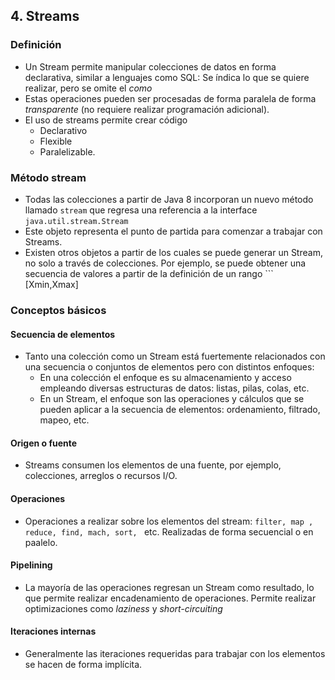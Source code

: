 ## 4. Streams
### Definición
* Un Stream permite manipular colecciones de datos en forma declarativa, similar a lenguajes como SQL: Se índica lo que se quiere realizar, pero se omite el  *como*
* Estas operaciones pueden ser procesadas de forma paralela de forma  *transparente*  (no requiere realizar programación adicional).
* El uso de streams permite crear código
	* Declarativo
	* Flexible
	* Paralelizable.
### Método stream
* Todas las colecciones a partir de Java 8 incorporan un nuevo método llamado ```stream``` que regresa una referencia a la interface ```java.util.stream.Stream``` 
* Este objeto representa el punto de partida para comenzar a trabajar con Streams.
* Existen otros objetos a partir de los cuales se puede generar un Stream, no solo a través de colecciones.  Por ejemplo, se puede obtener una secuencia de valores a partir de la definición de un rango ``` [Xmin,Xmax]
### Conceptos básicos
#### Secuencia de elementos
* Tanto una colección como un Stream está fuertemente relacionados con una secuencia o conjuntos de elementos pero con distintos enfoques:
	* En una colección el enfoque es su almacenamiento y acceso empleando diversas estructuras de datos: listas, pilas, colas, etc.
	* En un Stream, el enfoque  son las operaciones y cálculos que se pueden aplicar a la secuencia de elementos: ordenamiento, filtrado, mapeo, etc.
#### Origen o fuente
* Streams consumen los elementos de una fuente, por ejemplo, colecciones, arreglos o recursos I/O.
#### Operaciones
* Operaciones a realizar sobre los elementos del stream: ```filter, map , reduce, find, mach, sort, ``` etc.  Realizadas  de forma secuencial o en paalelo.
#### Pipelining 
* La mayoría de las operaciones regresan un Stream como resultado, lo que permite realizar encadenamiento de operaciones. Permite realizar optimizaciones como *laziness* y *short-circuiting*
#### Iteraciones internas
* Generalmente las iteraciones requeridas para trabajar con los elementos se hacen de forma implícita. 
<!--stackedit_data:
eyJoaXN0b3J5IjpbLTE4NzQ4Nzg3NTUsNjIwNDgyMDgwLDE3OD
E2MDM0NSwtMTA5MTIzNzE2OSwyMTczMDQzMDNdfQ==
-->